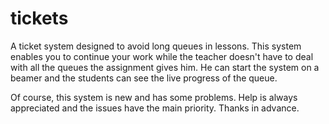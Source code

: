 # tickets

A ticket system designed to avoid long queues in lessons. This system enables you to continue your work while the teacher doesn't have to deal with all the queues the assignment gives him. He can start the system on a beamer and the students can see the live progress of the queue.

Of course, this system is new and has some problems. Help is always appreciated and the issues have the main priority. Thanks in advance.
